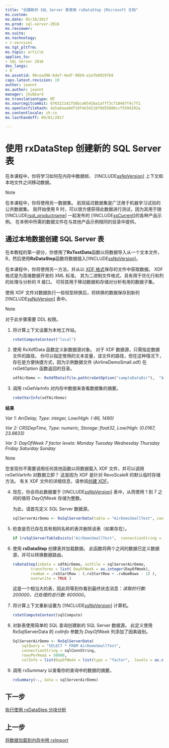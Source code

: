 ```yaml
---
title: "创建新的 SQL Server 表使用 rxDataStep |Microsoft 文档"
ms.custom: 
ms.date: 05/18/2017
ms.prod: sql-server-2016
ms.reviewer: 
ms.suite: 
ms.technology:
- r-services
ms.tgt_pltfrm: 
ms.topic: article
applies_to:
- SQL Server 2016
dev_langs:
- R
ms.assetid: 98cead96-6de7-4edf-98b9-a1efb09297b9
caps.latest.revision: 19
author: jeannt
ms.author: jeannt
manager: jhubbard
ms.translationtype: MT
ms.sourcegitcommit: 876522142756bca05416a1afff3cf10467f4c7f1
ms.openlocfilehash: 4a5a8aaa8df1df4d34216f9d55806ccf5594292a
ms.contentlocale: zh-cn
ms.lasthandoff: 09/01/2017

---
```

# <a name="create-new-sql-server-table-using-rxdatastep"></a>使用 rxDataStep 创建新的 SQL Server 表

在本课程中，你将学习如何在内存中数据帧、 [!INCLUDE[ssNoVersion](../../includes/ssnoversion-md.md)] 上下文和本地文件之间移动数据。

> [!NOTE]
> 在本课程中，你将使用另一数据集。 航班延迟数据集是广泛用于机器学习试验的公共数据集。 刚开始使用 R 时，可以很方便获得此数据进行测试，因为其用于随 [!INCLUDE[rsql_productname](../../includes/rsql-productname-md.md)] 一起发布的 [!INCLUDE[ssCurrent](../../includes/sscurrent-md.md)]的各种产品示例。 在本例中所需的数据文件在与其他产品示例相同的目录中提供。

## <a name="create-sql-server-table-from-local-data"></a>通过本地数据创建 SQL Server 表

在本教程的第一部分，你使用了**RxTextData**函数以将数据导入从一个文本文件，R，然后使用**RxDataStep**函数将数据插入[!INCLUDE[ssNoVersion](../../includes/ssnoversion-md.md)]。

在本课程中，你将使用另一方法，并从以 [XDF 格式](https://en.wikipedia.org/wiki/Extensible_Data_Format)保存的文件中获取数据。 XDF 格式是为高维数据开发的 XML 标准。 其为二进制文件格式，具有用于优化行和列的处理与分析的 R 接口。  可将其用于移动数据和存储对分析有用的数据子集。

使用 XDF 文件对数据执行一些轻型转换后，将转换的数据保存到新的 [!INCLUDE[ssNoVersion](../../includes/ssnoversion-md.md)] 表中。

> [!NOTE]
> 对于此步骤需要 DDL 权限。

1. 将计算上下文设置为本地工作站。
  
    ```R
    rxSetComputeContext("local")
    ```
  
2. 使用 RxXdfData 函数定义新数据源对象。 对于 XDF 数据源，只需指定数据文件的路径。  你可以指定使用的文本变量，该文件的路径，但在这种情况下，存在是方便快捷方式，因为示例数据文件 (AirlineDemoSmall.xdf) 在 rxGetOption 函数返回的目录。
  
    ```R
    xdfAirDemo <- RxXdfData(file.path(rxGetOption("sampleDataDir"),  "AirlineDemoSmall.xdf"))
    ```

3. 调用 rxGetVarInfo 对内存中数据来查看数据集的摘要。
  
    ```R
    rxGetVarInfo(xdfAirDemo)
    ```

**结果**

*Var 1: ArrDelay, Type: integer, Low/High: (-86, 1490)*

*Var 2: CRSDepTime, Type: numeric, Storage: float32, Low/High: (0.0167, 23.9833)*

*Var 3: DayOfWeek 7 factor levels: Monday Tuesday Wednesday Thursday Friday Saturday Sunday*

> [!NOTE]
> 
> 您发现你不需要调用任何其他函数以将数据载入 XDF 文件，并可以调用 rxGetVarInfo 对数据立即？ 这是因为 XDF 是针对 RevoScaleR 的默认临时存储方法。 有关 XDF 文件的详细信息，请参阅[创建 XDF](https://msdn.microsoft.com/microsoft-r/scaler-data-xdf)。
  
4. 现在，你会将此数据置于 [!INCLUDE[ssNoVersion](../../includes/ssnoversion-md.md)] 表中，从而使用 1 到 7 之间的值将 _DayOfWeek_ 存储为整数。
  
    为此，请首先定义 SQL Server 数据源。
  
    ```R
    sqlServerAirDemo <- RxSqlServerData(table = "AirDemoSmallTest", connectionString = sqlConnString)
    ```
  
5. 检查是否已存在具有相同名称的表并删除该表（如果存在）。
  
    ```R
    if (rxSqlServerTableExists("AirDemoSmallTest",  connectionString = sqlConnString))  rxSqlServerDropTable("AirDemoSmallTest",  connectionString = sqlConnString)
    ```
  
6. 使用 **rxDataStep** 创建表并加载数据。 此函数将两个之间的数据已定义数据源，并可以转换数据路由。
  
    ```R
    rxDataStep(inData = xdfAirDemo, outFile = sqlServerAirDemo,
            transforms = list( DayOfWeek = as.integer(DayOfWeek),
            rowNum = .rxStartRow : (.rxStartRow + .rxNumRows - 1) ),
            overwrite = TRUE )
    ```
  
    这是一个相当大的表，因此将等到你看到最终状态消息：*读取的行数: 200000，已处理的总行数: 600000*。
     
7. 将计算上下文重新设置为 [!INCLUDE[ssNoVersion](../../includes/ssnoversion-md.md)] 计算机。

    ```R
    rxSetComputeContext(sqlCompute)
    ```
  
8. 对新表使用简单的 SQL 查询创建新的 SQL Server 数据源。 此定义使用 RxSqlServerData 的 *colInfo* 参数为 *DayOfWeek* 列添加了因素级别。
  
    ```R
    SqlServerAirDemo <- RxSqlServerData(
        sqlQuery = "SELECT * FROM AirDemoSmallTest",
        connectionString = sqlConnString,
        rowsPerRead = 50000,
        colInfo = list(DayOfWeek = list(type = "factor",  levels = as.character(1:7))))
    ```
  
9. 调用 rxSummary 以查看你的查询中的数据的摘要。
  
    ```R
    rxSummary(~., data = sqlServerAirDemo)
    ```

## <a name="next-step"></a>下一步

[执行使用 rxDataStep 分块分析](../../advanced-analytics/tutorials/deepdive-perform-chunking-analysis-using-rxdatastep.md)

## <a name="previous-step"></a>上一步

[将数据加载到内存中用 rxImport](../../advanced-analytics/tutorials/deepdive-load-data-into-memory-using-rximport.md)



